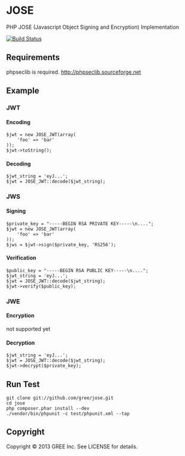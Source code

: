 # JOSE

PHP JOSE (Javascript Object Signing and Encryption) Implementation

[![Build Status](https://travis-ci.org/nov/jose-php.png?branch=master)](https://travis-ci.org/nov/jose-php)

## Requirements

phpseclib is required.
http://phpseclib.sourceforge.net

## Example

### JWT

#### Encoding

    $jwt = new JOSE_JWT(array(
        'foo' => 'bar'
    ));
    $jwt->toString();

#### Decoding

    $jwt_string = 'eyJ...';
    $jwt = JOSE_JWT::decode($jwt_string);

### JWS

#### Signing

    $private_key = "-----BEGIN RSA PRIVATE KEY-----\n....";
    $jwt = new JOSE_JWT(array(
        'foo' => 'bar'
    ));
    $jws = $jwt->sign($private_key, 'RS256');

#### Verification

    $public_key = "-----BEGIN RSA PUBLIC KEY-----\n....";
    $jwt_string = 'eyJ...';
    $jwt = JOSE_JWT::decode($jwt_string);
    $jwt->verify($public_key);

### JWE

#### Encryption

not supported yet

#### Decryption

    $jwt_string = 'eyJ...';
    $jwt = JOSE_JWT::decode($jwt_string);
    $jwt->decrypt($private_key);

## Run Test

    git clone git://github.com/gree/jose.git
    cd jose
    php composer.phar install --dev
    ./vendor/bin/phpunit -c test/phpunit.xml --tap

## Copyright

Copyright &copy; 2013 GREE Inc. See LICENSE for details.